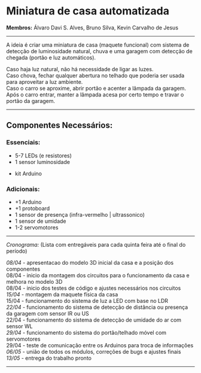
# Miniatura de casa automatizada

**Membros:** Álvaro Davi S. Alves, Bruno Silva, Kevin Carvalho de Jesus  

_________________________________

A ideia é criar uma miniatura de casa (maquete funcional) com sistema de detecção de luminosidade natural, chuva e uma garagem com detecção de chegada (portão e luz automáticos).  

Caso haja luz natural, não há necessidade de ligar as luzes.  
Caso chova, fechar qualquer abertura no telhado que poderia ser usada para aproveitar a luz ambiente.  
Caso o carro se aproxime, abrir portão e acenter a lâmpada da garagem. Após o carro entrar, manter a lâmpada acesa por certo tempo e travar o portão da garagem.  
_________________________________

## Componentes Necessários:

### Essenciais:
- 5-7 LEDs (e resistores)  
- 1 sensor luminosidade  
* kit Arduino  

### Adicionais:
- +1 Arduino
- +1 protoboard
- 1 sensor de presença (infra-vermelho | ultrassonico)
- 1 sensor de umidade
- 1-2 servomotores


--------------------------------------------------------------------------

_Cronograma:_ (Lista com entregáveis para cada quinta feira até o final do período)

*08/04* - apresentacao do modelo 3D inicial da casa e a posição dos componentes  
08/04 - inicio da montagem dos circuitos para o funcionamento da casa e melhora no modelo 3D  
08/04 - inicio dos testes de código e ajustes necessários nos circuitos  
*15/04* - montagem da maquete física da casa  
15/04 - funcionamento do sistema de luz a LED com base no LDR  
*22/04* - funcionamento do sistema de detecção de distância ou presença da garagem com sensor IR ou US  
22/04 - funcionamento do sistema de detecção de umidade do ar com sensor WL  
*29/04* - funcionamento do sistema do portão/telhado móvel com servomotores  
29/04 - teste de comunicação entre os Arduinos para troca de informações  
*06/05* - união de todos os módulos, correções de bugs e ajustes finais  
*13/05* - entrega do trabalho pronto  

_________________________________


